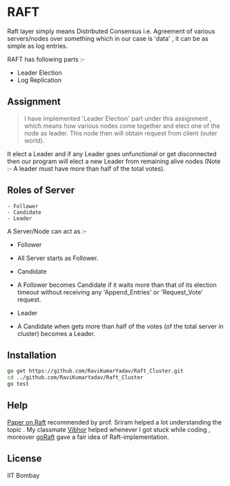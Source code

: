 RAFT
=========

Raft layer simply means Distributed Consensus i.e. Agreement of various servers/nodes over something which in our case is 'data' , it can be as simple as log entries.

RAFT has following parts :-
  - Leader Election
  - Log Replication

Assignment
----------

> I have implemented 'Leader Election' part under this assignment , which means how various nodes come together and elect one of the node as leader. This node then will obtain request from client (outer world).


It elect a Leader and if any Leader goes unfunctional or get disconnected then our program will elect a new Leader from remaining alive nodes (Note :- A leader must have more than half of the total votes).


Roles of Server
---------------

```
- Follower
- Candidate
- Leader
```


A Server/Node can act as :-
- Follower
 * All Server starts as Follower. 
- Candidate
 * A Follower becomes Candidate if it waits more than that of its election timeout without receiving any 'Append_Entries' or 'Request_Vote' request.
- Leader
 * A Candidate when gets more than half of the votes (of the total server in cluster) becomes a Leader.


Installation
--------------

```sh
go get https://github.com/RaviKumarYadav/Raft_Cluster.git
cd ../github.com/RaviKumarYadav/Raft_Cluster
go test
```

Help
----
[Paper on Raft] recommended by prof. Sriram helped a lot understanding the topic . My classmate [Vibhor] helped whenever I got stuck while coding , moreover [goRaft] gave a fair idea of Raft-implementation.


License
----

IIT Bombay

[Paper on Raft]:https://speakerd.s3.amazonaws.com/presentations/7556a1b003d80131e2b062034c419aee/Raft.pdf
[Vibhor]:https://www.facebook.com/vibhor1403?fref=ts
[goRaft]:https://github.com/goraft/raft
[IIT Bombay]:http://www.cse.iitb.ac.in/

    
